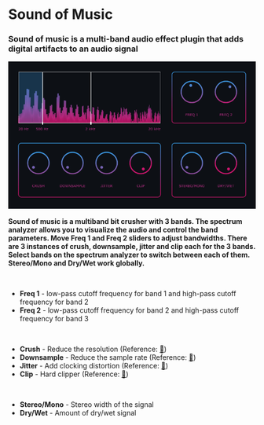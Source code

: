 <h1>Sound of Music</h2>

<h3>Sound of music is a multi-band audio effect plugin that adds digital artifacts to an audio signal</h3>

<img src="Screenshot.png" width="800">

<br>

<p>
<b>
    Sound of music is a multiband bit crusher with 3 bands. The spectrum analyzer allows you to
    visualize the audio and control the band parameters. Move Freq 1 and Freq 2 sliders to adjust bandwidths. There
    are 3 instances of crush, downsample, jitter and clip each for the 3 bands. Select bands on the spectrum
    analyzer to switch between each of them. Stereo/Mono and Dry/Wet work globally.
</b>
</p>
<br>
<ul>
    <li>
        <b>Freq 1</b> - low-pass cutoff frequency for band 1 and high-pass cutoff frequency for band 2
    </li>
    <li>
        <b>Freq 2</b> - low-pass cutoff frequency for band 2 and high-pass cutoff frequency for band 3
    </li>
</ul>
<br>
<ul>
    <li>
        <b>Crush</b> - Reduce the resolution (Reference: <a href="https://en.wikipedia.org/wiki/Bitcrusher">📖</a>)
    </li>
    <li>
        <b>Downsample</b> - Reduce the sample rate (Reference: <a href="https://en.wikipedia.org/wiki/Bitcrusher">📖</a>)
    </li>
    <li>
        <b>Jitter</b> - Add clocking distortion (Reference: <a href="https://headfonics.com/what-is-jitter-in-audio/">📖</a>)
    </li>
    <li>
        <b>Clip</b> - Hard clipper (Reference: <a href="https://humbuckersoup.com/soft-clipping-vs-hard-clipping-difference/">📖</a>)
    </li>
</ul>
<br>
<ul>
    <li>
        <b>Stereo/Mono</b> - Stereo width of the signal
    </li>
    <li>
        <b>Dry/Wet</b> - Amount of dry/wet signal
    </li>
</ul>
